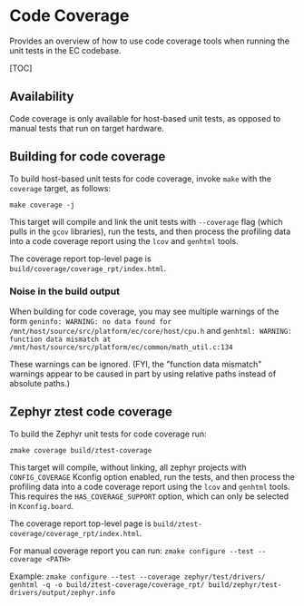 # Code Coverage

Provides an overview of how to use code coverage tools when running the unit
tests in the EC codebase.

[TOC]

## Availability

Code coverage is only available for host-based unit tests, as opposed to manual
tests that run on target hardware.

## Building for code coverage

To build host-based unit tests for code coverage, invoke `make` with the
`coverage` target, as follows:

`make coverage -j`

This target will compile and link the unit tests with `--coverage` flag (which
pulls in the `gcov` libraries), run the tests, and then process the profiling
data into a code coverage report using the `lcov` and `genhtml` tools.

The coverage report top-level page is `build/coverage/coverage_rpt/index.html`.

### Noise in the build output

When building for code coverage, you may see multiple warnings of the form
`geninfo: WARNING: no data found for
/mnt/host/source/src/platform/ec/core/host/cpu.h` and `genhtml: WARNING:
function data mismatch at
/mnt/host/source/src/platform/ec/common/math_util.c:134`

These warnings can be ignored. (FYI, the "function data mismatch" warnings
appear to be caused in part by using relative paths instead of absolute paths.)

## Zephyr ztest code coverage

To build the Zephyr unit tests for code coverage run:

`zmake coverage build/ztest-coverage`

This target will compile, without linking, all zephyr projects with
`CONFIG_COVERAGE` Kconfig option enabled, run the tests, and then process the
profiling data into a code coverage report using the `lcov` and `genhtml`
tools. This requires the `HAS_COVERAGE_SUPPORT` option, which can only be
selected in `Kconfig.board`.

The coverage report top-level page is
`build/ztest-coverage/coverage_rpt/index.html`.

For manual coverage report you can run:
`zmake configure --test --coverage <PATH>`

Example:
`zmake configure --test --coverage zephyr/test/drivers/`
`genhtml -q -o build/ztest-coverage/coverage_rpt/ build/zephyr/test-drivers/output/zephyr.info`
